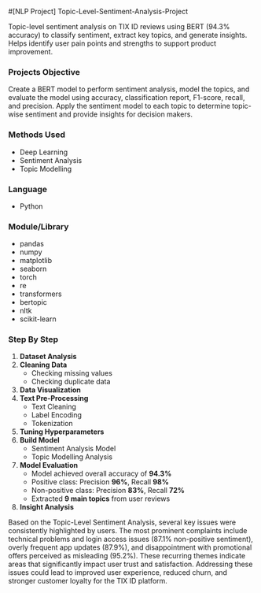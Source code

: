 #[NLP Project] Topic-Level-Sentiment-Analysis-Project

Topic-level sentiment analysis on TIX ID reviews using BERT (94.3% accuracy) to classify sentiment, extract key topics, and generate insights. Helps identify user pain points and strengths to support product improvement.

### Projects Objective
Create a BERT model to perform sentiment analysis, model the topics, and evaluate the model using accuracy, classification report, F1-score, recall, and precision. Apply the sentiment model to each topic to determine topic-wise sentiment and provide insights for decision makers.

### Methods Used
- Deep Learning  
- Sentiment Analysis  
- Topic Modelling  

### Language
- Python  

### Module/Library
- pandas  
- numpy  
- matplotlib  
- seaborn  
- torch  
- re  
- transformers  
- bertopic  
- nltk  
- scikit-learn  

### Step By Step
1. **Dataset Analysis**
2. **Cleaning Data**
   - Checking missing values  
   - Checking duplicate data  
3. **Data Visualization**
4. **Text Pre-Processing**
   - Text Cleaning  
   - Label Encoding  
   - Tokenization  
5. **Tuning Hyperparameters**
6. **Build Model**
   - Sentiment Analysis Model  
   - Topic Modelling Analysis  
7. **Model Evaluation**
   - Model achieved overall accuracy of **94.3%**
   - Positive class: Precision **96%**, Recall **98%**
   - Non-positive class: Precision **83%**, Recall **72%**
   - Extracted **9 main topics** from user reviews  
8. **Insight Analysis**

Based on the Topic-Level Sentiment Analysis, several key issues were consistently highlighted by users. The most prominent complaints include technical problems and login access issues (87.1% non-positive sentiment), overly frequent app updates (87.9%), and disappointment with promotional offers perceived as misleading (95.2%). These recurring themes indicate areas that significantly impact user trust and satisfaction. Addressing these issues could lead to improved user experience, reduced churn, and stronger customer loyalty for the TIX ID platform.

